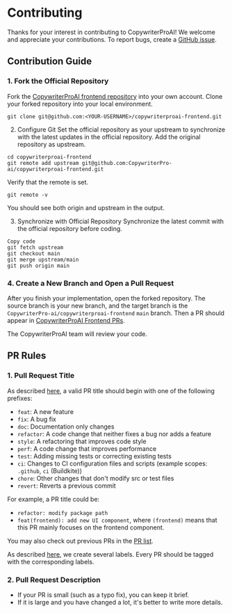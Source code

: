 # Contributing

Thanks for your interest in contributing to CopywriterProAI! We welcome and appreciate your contributions. To report bugs, create a [GitHub issue](https://github.com/CopywriterPro-ai/copywriterproai-frontend/issues/new/choose).

## Contribution Guide

### 1. Fork the Official Repository

Fork the [CopywriterProAI frontend repository](https://github.com/CopywriterPro-ai/copywriterproai-frontend) into your own account. Clone your forked repository into your local environment.

```shell
git clone git@github.com:<YOUR-USERNAME>/copywriterproai-frontend.git
```

2. Configure Git
Set the official repository as your upstream to synchronize with the latest updates in the official repository. Add the original repository as upstream.


```shell
cd copywriterproai-frontend
git remote add upstream git@github.com:CopywriterPro-ai/copywriterproai-frontend.git
```

Verify that the remote is set.

```shell
git remote -v
```
You should see both origin and upstream in the output.

3. Synchronize with Official Repository
Synchronize the latest commit with the official repository before coding.

```shell
Copy code
git fetch upstream
git checkout main
git merge upstream/main
git push origin main
```
### 4. Create a New Branch and Open a Pull Request

After you finish your implementation, open the forked repository. The source branch is your new branch, and the target branch is the `CopywriterPro-ai/copywriterproai-frontend` `main` branch. Then a PR should appear in [CopywriterProAI Frontend PRs](https://github.com/CopywriterPro-ai/copywriterproai-frontend/pulls).

The CopywriterProAI team will review your code.

## PR Rules

### 1. Pull Request Title

As described [here](https://github.com/commitizen/conventional-commit-types/blob/master/index.json), a valid PR title should begin with one of the following prefixes:

- `feat`: A new feature
- `fix`: A bug fix
- `doc`: Documentation only changes
- `refactor`: A code change that neither fixes a bug nor adds a feature
- `style`: A refactoring that improves code style
- `perf`: A code change that improves performance
- `test`: Adding missing tests or correcting existing tests
- `ci`: Changes to CI configuration files and scripts (example scopes: `.github`, `ci` (Buildkite))
- `chore`: Other changes that don't modify src or test files
- `revert`: Reverts a previous commit

For example, a PR title could be:
- `refactor: modify package path`
- `feat(frontend): add new UI component`, where `(frontend)` means that this PR mainly focuses on the frontend component.

You may also check out previous PRs in the [PR list](https://github.com/CopywriterPro-ai/copywriterproai-frontend/pulls).

As described [here](https://github.com/CopywriterPro-ai/copywriterproai-frontend/labels), we create several labels. Every PR should be tagged with the corresponding labels.

### 2. Pull Request Description

- If your PR is small (such as a typo fix), you can keep it brief.
- If it is large and you have changed a lot, it's better to write more details.
